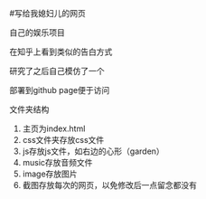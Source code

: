 #写给我媳妇儿的网页
<p>自己的娱乐项目</p>
<p>在知乎上看到类似的告白方式</p>
<p>研究了之后自己模仿了一个</p>
<p>部署到github page便于访问</p>

<p>文件夹结构</p>
<ol>
<li>主页为index.html</li>
<li>css文件夹存放css文件</li>
<li>js存放js文件，如右边的心形（garden）</li>
<li>music存放音频文件</li>
<li>image存放图片</li>
<li>截图存放每次的网页，以免修改后一点留念都没有</li>
</ol>
